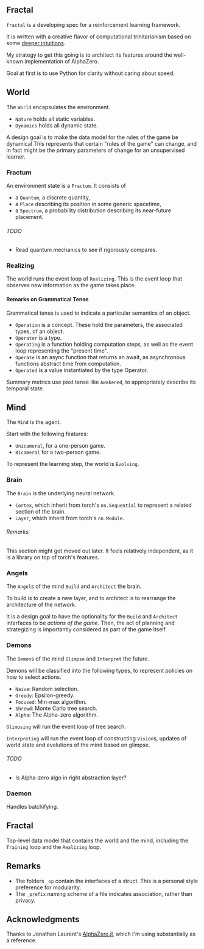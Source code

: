 ## Fractal

`fractal` is a developing spec for a reinforcement learning framework.

It is written with a creative flavor of computational trinitarianism based on some [deeper intuitions](https://github.com/jedhsu/think/blob/main/towards-a-physical-theory-of-consciousness.md).

My strategy to get this going is to architect its features around the well-known implementation of AlphaZero.

Goal at first is to use Python for clarity without caring about speed.

## World

The `World` encapsulates the environment.

- `Nature` holds all static variables.
- `Dynamics` holds all dynamic state.

A design goal is to make the data model for the rules of the game be dynamical
This represents that certain "rules of the game" can change, and in fact might
be the primary parameters of change for an unsupervised learner.

### Fractum

An environment state is a `Fractum`. It consists of
- a `Quantum`, a discrete quantity,
- a `Place` describing its position in some generic spacetime,
- a `Spectrum`, a probability distribution describing its near-future placement.

###### TODO

- Read quantum mechanics to see if rigorously compares.

### Realizing

The world runs the event loop of `Realizing`. This is the event loop that observes new information as the game takes place.

#### Remarks on Grammatical Tense

Grammatical tense is used to indicate a particular semantics of an object.

- `Operation` is a concept. These hold the parameters, the associated types, of an object.
- `Operator` is a type.
- `Operating` is a function holding computation steps, as well as the event loop representing the "present time".
- `Operate` is an async function that returns an await, as asynchronous functions abstract time from computation.
- `Operated` is a value instantiated by the type Operator.

Summary metrics use past tense like `Awakened`, to appropriately describe its temporal state.

## Mind

The `Mind` is the agent.

Start with the following features:

- `Unicameral`, for a one-person game.
- `Bicameral` for a two-person game.

To represent the learning step, the world is `Evolving`.

### Brain

The `Brain` is the underlying neural network.

- `Cortex`, which inherit from torch's `nn.Sequential` to represent a related section of the brain.
- `Layer`, which inherit from torch's `nn.Module`.

###### Remarks

This section might get moved out later. It feels relatively independent, as it is a library
on top of torch's features.

### Angels

The `Angel`s of the mind `Build` and `Architect` the brain.

To build is to create a new layer, and to architect is to rearrange the architecture of the network.

It is a design goal to have the optionality for the `Build` and `Architect` interfaces to be
_actions of the game_. Then, the act of planning and strategizing is importantly considered
as part of the game itself.

### Demons

The `Demon`s of the mind `Glimpse` and `Interpret` the future.

Demons will be classified into the following types, to represent policies on how to select actions.

- `Naive`: Random selection.
- `Greedy`: Epsilon-greedy.
- `Focused`: Min-max algorithm.
- `Shrewd`: Monte Carlo tree search.
- `Alpha`: The Alpha-zero algorithm.

`Glimpsing` will run the event loop of tree search.

`Interpreting` will run the event loop of constructing `Vision`s, updates of world state and evolutions of the mind based on glimpse.

###### TODO 

- Is Alpha-zero algo in right abstraction layer?

### Daemon

Handles batchifying.

## Fractal

Top-level data model that contains the world and the mind, including the `Training` loop and the `Realizing` loop.

## Remarks

- The folders `_op` contain the interfaces of a struct. This is a personal style preference for modularity.
- The `_prefix` naming scheme of a file indicates association, rather than privacy.

## Acknowledgments

Thanks to Jonathan Laurent's [AlphaZero.jl](https://github.com/jonathan-laurent/AlphaZero.jl), which I'm using substantially as a reference.
